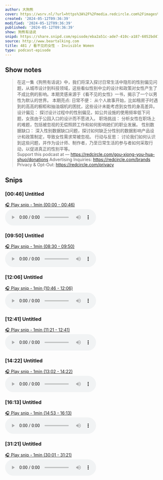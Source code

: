 ```yaml
---
author: 大狗熊
cover: https://wsrv.nl/?url=https%3A%2F%2Fmedia.redcircle.com%2Fimages%2F2022%2F9%2F11%2F7%2Fa92f5b30-baac-4bca-9195-ed8856586a64_302_209cb34e-b697-493c-afd9-4ff7a430e392_cover.jpg&w=200&h=200
created: '2024-05-12T09:36:39'
modified: '2024-05-12T09:36:39'
published: '2024-05-12T09:36:39'
show: 狗熊有话说
snipd: https://share.snipd.com/episode/eba2a51c-ade7-410c-a187-6052bd477233
source: http://www.beartalking.com
title: 481 / 看不见的女性 - Invisible Women
type: podcast-episode
---
```



## Show notes
> 在这一集《狗熊有话说》中，我们将深入探讨日常生活中隐形的性别偏见问题，从城市设计到科技领域，这些看似性别中立的设计和政策对女性产生了不成比例的影响。本期灵感来源于《看不见的女性》一书，揭示了一个以男性为默认的世界。
> 本期亮点: 
> 日常不便：  从个人故事开始，比如租房子时遇到的高高的橱柜和抽油烟机的困扰，这些设计未能考虑到女性的身高差异。   设计偏见：  探讨设计过程中的性别偏见，如公共设施的使用频率低下问题，女孩由于公园入口的设计而不愿进入。   职场挑战：  分析女性在职场上的难题，包括被忽视的无偿照顾工作和如何影响她们的职业发展。   性别数据缺口：  深入性别数据缺口问题，探讨如何缺乏分性别的数据影响产品设计和政策制定，导致女性需求常被忽视。   行动与反思：  讨论我们如何认识到这些问题，并作为设计师、制作者，乃至日常生活的参与者如何采取行动，以促进真正的性别平等。    
> Support this podcast at —  https://redcircle.com/gou-xiong-you-hua-shuo/donations   Advertising Inquiries:  https://redcircle.com/brands   Privacy & Opt-Out:  https://redcircle.com/privacy

## Snips
### [00:46] Untitled
[🎧 Play snip - 1min️ (00:00 - 00:46)](https://share.snipd.com/snip/7eec52bb-e5a2-46bf-aece-44c3b469dead)
<audio controls> <source src="https://audio4.redcircle.com/episodes/598bf4c3-c96c-4041-a1ae-22a9fe7196d9/stream.mp3#t=00:00,00:46"> </audio>
### [09:50] Untitled
[🎧 Play snip - 1min️ (08:30 - 09:50)](https://share.snipd.com/snip/ee1c93b2-8165-4118-860b-6480bacf9fdb)
<audio controls> <source src="https://audio4.redcircle.com/episodes/598bf4c3-c96c-4041-a1ae-22a9fe7196d9/stream.mp3#t=08:30,09:50"> </audio>
### [12:06] Untitled
[🎧 Play snip - 1min️ (10:46 - 12:06)](https://share.snipd.com/snip/7740827b-b410-499d-9b99-de151f5fc5bc)
<audio controls> <source src="https://audio4.redcircle.com/episodes/598bf4c3-c96c-4041-a1ae-22a9fe7196d9/stream.mp3#t=10:46,12:06"> </audio>
### [12:41] Untitled
[🎧 Play snip - 1min️ (11:21 - 12:41)](https://share.snipd.com/snip/3f20e94d-77d4-428e-8239-f71daf15505d)
<audio controls> <source src="https://audio4.redcircle.com/episodes/598bf4c3-c96c-4041-a1ae-22a9fe7196d9/stream.mp3#t=11:21,12:41"> </audio>
### [14:22] Untitled
[🎧 Play snip - 1min️ (13:02 - 14:22)](https://share.snipd.com/snip/eb2e1c03-85da-4c1a-a443-b60aac4dc88f)
<audio controls> <source src="https://audio4.redcircle.com/episodes/598bf4c3-c96c-4041-a1ae-22a9fe7196d9/stream.mp3#t=13:02,14:22"> </audio>
### [16:13] Untitled
[🎧 Play snip - 1min️ (14:53 - 16:13)](https://share.snipd.com/snip/79b7c83f-8022-4b0f-9506-e4a0264320a6)
<audio controls> <source src="https://audio4.redcircle.com/episodes/598bf4c3-c96c-4041-a1ae-22a9fe7196d9/stream.mp3#t=14:53,16:13"> </audio>
### [31:21] Untitled
[🎧 Play snip - 1min️ (30:01 - 31:21)](https://share.snipd.com/snip/c2edc7ce-98d0-47b0-9321-1f53740ef6f2)
<audio controls> <source src="https://audio4.redcircle.com/episodes/598bf4c3-c96c-4041-a1ae-22a9fe7196d9/stream.mp3#t=30:01,31:21"> </audio>
